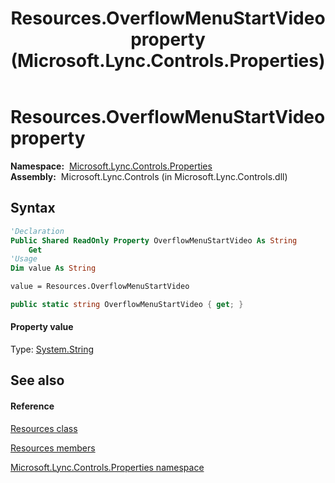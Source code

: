 ﻿---
title: Resources.OverflowMenuStartVideo property  (Microsoft.Lync.Controls.Properties)
TOCTitle: 'OverflowMenuStartVideo property '
ms:assetid: P:Microsoft.Lync.Controls.Properties.Resources.OverflowMenuStartVideo_DI_3_UC_OCS14MrefLyncWPF
ms:mtpsurl: https://msdn.microsoft.com/en-us/library/microsoft.lync.controls.properties.resources.overflowmenustartvideo_di_3_uc_ocs14mreflyncwpf(v=office.15)
ms:contentKeyID: 48599620
ms.date: 07/28/2014
mtps_version: v=office.15
f1_keywords:
- Microsoft.Lync.Controls.Properties.Resources.OverflowMenuStartVideo
dev_langs:
- CSharp
- JScript
- VB
- other
---

# Resources.OverflowMenuStartVideo property

**Namespace:**  [Microsoft.Lync.Controls.Properties](microsoft-lync-controls-properties-namespace_1.md)  
**Assembly:**  Microsoft.Lync.Controls (in Microsoft.Lync.Controls.dll)

## Syntax

``` vb
'Declaration
Public Shared ReadOnly Property OverflowMenuStartVideo As String
    Get
'Usage
Dim value As String

value = Resources.OverflowMenuStartVideo
```

``` csharp
public static string OverflowMenuStartVideo { get; }
```

#### Property value

Type: [System.String](http://msdn2.microsoft.com/en-us/library/s1wwdcbf)  

## See also

#### Reference

[Resources class](resources-class-microsoft-lync-controls-properties_1.md)

[Resources members](resources-members-microsoft-lync-controls-properties_1.md)

[Microsoft.Lync.Controls.Properties namespace](microsoft-lync-controls-properties-namespace_1.md)

